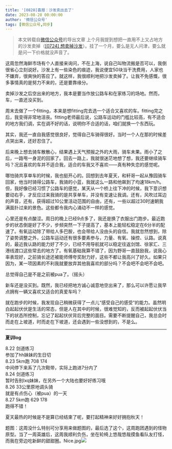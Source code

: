 ```yaml
---
title: '[0828]喜报：沙发卖出去了'
date: 2023-08-28 00:00:00
author: '微信公众号'
tags: [微信公众号,同步]
---
```


> 本文转载自[微信公众号](https://mp.weixin.qq.com/)的导出文章
上个月我提到想把一直用不上又占地方的沙发卖掉（[[0724] 想卖掉沙发](https://mp.weixin.qq.com/s?__biz=MzU2NTQ2MzA4OQ==&mid=2247484779&idx=1&sn=26136d7372ee7b61d7f0d6ae1a7e8165&chksm=fcba1435cbcd9d23ae0dc5425a3e6f2f1ade346328e9a9f0327eb260bf406ad85c28cd1d5c71&scene=21#wechat_redirect)）。挂了一个月，要么是无人问津，要么就是问一下价格就没声音了。

这周忽然海鲜市场有个人直接来询问，不在上海，说自己叫物流搬是否可以，我倒很省心立刻说好。沙发上有一些染色的痕迹，我说便宜50块当干洗费用，人家也不嫌弃，很爽快的答应了。就这样，我很顺利地把沙发卖掉了。让我不免感慨，很多事情真的是努力不来的，还是要靠缘分。

卖掉沙发之后空出来的地方，我本是要当作放公路车和在家练习的场地。然而，车，一直还没买到。

周末去做了一个fitting，本来是想fitting完去选一个适合又喜欢的车。fitting完之后，我变得非常地沮丧。fitting老师最后说，公路车运动的门槛比较高，有不适合的地方我们调，实在调不好的话，说明你不合适的话，咱们就换一个东西玩。

其实，我还一直自我感觉很良好，觉得自己车骑得很好。当时一个人在那的时候差点哭出来，还好忍住了。

后来晚上想去骑车散散心，结果遇上天气预报之外的大雨，骑车未果。雨小了之后，一路甩一身泥的回家了。回去一路上，我就很迷茫地想了想，我还要继续骑车吗？况且喜欢的车并不适合我，适合的车我又不喜欢——真有种失恋的感觉呢。

哪怕骑共享单车的时候，我也挺开心的。回想到去年夏天，和轩哥一起从豫园骑车回家，他当时骑得公路车，我骑的小蓝，我就这么一路和他飙到了均速18km/h。但，我好像已经习惯了公路车的感觉，某天从一个桥上往下冲的时候，我下意识想要动右手，才反应过来我骑的是共享单车，并没有变速让我调。还有，风吹过耳边的声音，还有，获得超过10公里活动范围的自由，还有，一些以超过30时速朝我满面扑过来的景色。这些都令我内心涌动不一样的感觉。

心里还是有点酸涩。周日的晚上已经9点多了，我还是换了衣服出门跑步。最近跑步的状态倒是好了不少，步频突然一下子提高了，基本上能轻松稳定在6分半的配速了。有氧运动除了带给人多巴胺，也会带给人没由头的自信。我就忽然想到，除了姿势调整之外，公路车运动还有很多要素参与，力量、有氧、操控、认路。说真的，最近我认路的能力好了不少，已经不用导航就可以稳定往返剑馆、徐家汇、三港线渡口这些常去的地方了。有氧基础我算不错了，因为野哥一直鼓励我，说我心率表现好，之前骑长途还被能师傅夸奖耐力好，这些不都让我高兴了好久。如果只因为，某一项因素的不利我就要放弃其他我喜欢的部分吗？不会吧不会吧不会吧。

总觉得自己是不是之前被pua了。（摇头）

新车还是没买到。既然，我已经把地方诚心诚意地空出来了，那么可以许愿让我早点拥有一辆又喜欢又适合的真爱车吗？

就在跑步的时候，我发现自己稍微获得了一点儿“感受自己的感受”的能力。虽然明白起起伏伏是生活的常态，但是人在其中的时候，很难觉知的，反而被起起伏伏当下的状态所控制，忘记了起起伏伏背后完整的面目。需要不断提醒自己，我总会时而走在上坡道，时而走在下坡道，还会遇到一些没想到的，不是么。

---

**夏训log**

8.22 剑道练习  
参加了hh妹妹的生日切  
8.23 5km跑 708 174  
 中间停下来系了几次鞋带，实际上跑进7分内了  
8.24 剑道练习  
暂时告别lxq妹妹，在另外一个大陆也要好好练习哦  
8.26 33公里原地调头骑  
就是有点伤心（被pua）的一天  
8.27 5km跑 629 178  
跑得不错！

夏天最热的时候是不是算已经结束了呢，要打起精神来好好拥抱秋天！

题图：这周没什么特别可分享用来做题图的，最后选了这个，这周跑团遇到的怪物原型。当了一周英雄后，这周我顺利负伤，坐在轮椅上悠哉悠哉摸鱼看队友打怪，而我在旁边吃新鲜的甜甜圈。Nice.jpg![](./assets/17556660367410.33372615046619625.png)